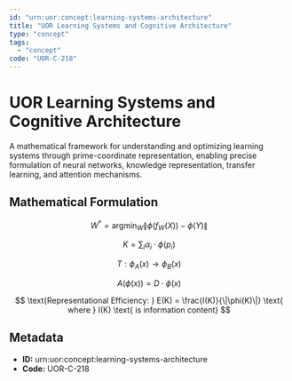 ```yaml
---
id: "urn:uor:concept:learning-systems-architecture"
title: "UOR Learning Systems and Cognitive Architecture"
type: "concept"
tags:
  - "concept"
code: "UOR-C-218"
---
```


# UOR Learning Systems and Cognitive Architecture

A mathematical framework for understanding and optimizing learning systems through prime-coordinate representation, enabling precise formulation of neural networks, knowledge representation, transfer learning, and attention mechanisms.

## Mathematical Formulation

$$
W^* = \operatorname{argmin}_W \|\phi(f_W(X)) - \phi(Y)\|
$$

$$
K = \sum_i \alpha_i \cdot \phi(p_i)
$$

$$
T: \phi_A(x) \rightarrow \phi_B(x)
$$

$$
A(\phi(x)) = D \cdot \phi(x)
$$

$$
\text{Representational Efficiency: } E(K) = \frac{I(K)}{\|\phi(K)\|} \text{ where } I(K) \text{ is information content}
$$

## Metadata

- **ID:** urn:uor:concept:learning-systems-architecture
- **Code:** UOR-C-218
